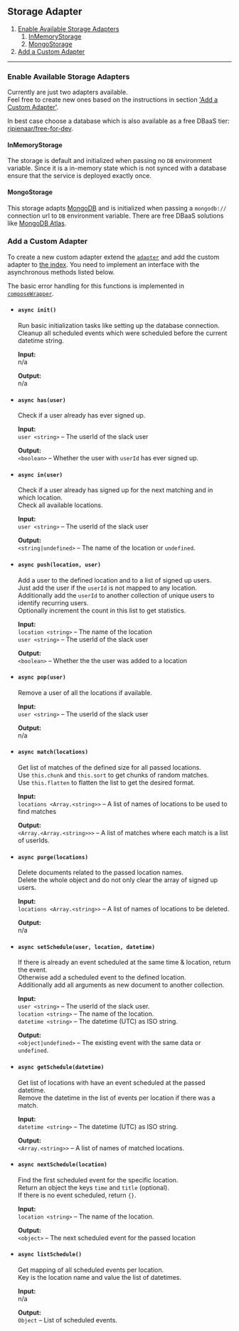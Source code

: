 ## Storage Adapter

1. [Enable Available Storage Adapters](#enable-available-storage-adapters)
    1. [InMemoryStorage](#inmemorystorage)
    1. [MongoStorage](#MongoStorage)
1. [Add a Custom Adapter](#add-a-custom-adapter)

--- 

### Enable Available Storage Adapters
Currently are just two adapters available.  
Feel free to create new ones based on the instructions in section ['Add a Custom Adapter'](#add-a-custom-adapter).

In best case choose a database which is also available as a free DBaaS tier: [ripienaar/free-for-dev](https://github.com/ripienaar/free-for-dev#dbaas).

#### InMemoryStorage
The storage is default and initialized when passing no `DB` environment variable. Since it is a in-memory state which is not synced with a database ensure that the service is deployed exactly once.

#### MongoStorage
This storage adapts [MongoDB](https://www.mongodb.com) and is initialized when passing a `mongodb://` connection url to `DB` environment variable. There are free DBaaS solutions like [MongoDB Atlas](https://www.mongodb.com/cloud/atlas).

### Add a Custom Adapter
To create a new custom adapter extend the [`adapter`](../lib/storage/adapter.js) and add the custom adapter to [the index](../lib/storage/index.js). You need to implement an interface with the asynchronous methods listed below.

The basic error handling for this functions is implemented in [`composeWrapper`](./lib/storage/composeWrapper.js).

- #### `async init()`
  Run basic initialization tasks like setting up the database connection.  
  Cleanup all scheduled events which were scheduled before the current datetime string.

  **Input:**  
  n/a

  **Output:**  
  n/a

- #### `async has(user)`
  Check if a user already has ever signed up.  

  **Input:**  
  `user <string>` – The userId of the slack user

  **Output:**  
  `<boolean>` – Whether the user with `userId` has ever signed up.

- #### `async in(user)`
  Check if a user already has signed up for the next matching and in which location.  
  Check all available locations.

  **Input:**  
  `user <string>` – The userId of the slack user

  **Output:**  
  `<string|undefined>` – The name of the location or `undefined`.

- #### `async push(location, user)`
  Add a user to the defined location and to a list of signed up users.  
  Just add the user if the `userId` is not mapped to any location.  
  Additionally add the `userId` to another collection of unique users to identify recurring users.  
  Optionally increment the count in this list to get statistics.

  **Input:**  
  `location <string>` – The name of the location  
  `user <string>` – The userId of the slack user

  **Output:**  
  `<boolean>` – Whether the the user was added to a location 

- #### `async pop(user)`
  Remove a user of all the locations if available.  

  **Input:**  
  `user <string>` – The userId of the slack user

  **Output:**  
  n/a

- #### `async match(locations)`
  Get list of matches of the defined size for all passed locations.  
  Use `this.chunk` and `this.sort` to get chunks of random matches.  
  Use `this.flatten` to flatten the list to get the desired format.

  **Input:**  
  `locations <Array.<string>>` – A list of names of locations to be used to find matches

  **Output:**  
  `<Array.<Array.<string>>>` – A list of matches where each match is a list of userIds.

- #### `async purge(locations)`
  Delete documents related to the passed location names.  
  Delete the whole object and do not only clear the array of signed up users.

  **Input:**  
  `locations <Array.<string>>` – A list of names of locations to be deleted.

  **Output:**  
  n/a

- #### `async setSchedule(user, location, datetime)`
  If there is already an event scheduled at the same time & location, return the event.  
  Otherwise add a scheduled event to the defined location.  
  Additionally add all arguments as new document to another collection.

  **Input:**  
  `user <string>` – The userId of the slack user.  
  `location <string>` – The name of the location.  
  `datetime <string>` – The datetime (UTC) as ISO string.

  **Output:**  
  `<object|undefined>` – The existing event with the same data or `undefined`.

- #### `async getSchedule(datetime)`
  Get list of locations with have an event scheduled at the passed datetime.  
  Remove the datetime in the list of events per location if there was a match.

  **Input:**  
  `datetime <string>` – The datetime (UTC) as ISO string.

  **Output:**  
  `<Array.<string>>` – A list of names of matched locations.

- #### `async nextSchedule(location)`
  Find the first scheduled event for the specific location.  
  Return an object the keys `time` and `title` (optional).  
  If there is no event scheduled, return `{}`.

  **Input:**  
  `location <string>` – The name of the location.

  **Output:**  
  `<object>` – The next scheduled event for the passed location


- #### `async listSchedule()`
  Get mapping of all scheduled events per location.  
  Key is the location name and value the list of datetimes.

  **Input:**  
  n/a

  **Output:**  
  `Object` – List of scheduled events.

